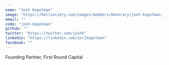 ```yaml
---
name: "Josh Kopelman"
image: "https://bellsociety.com/images/members/Honorary/josh-kopelman.jpg"
email: ""
code: "josh-kopelman"
github: ""
twitter: "https://twitter.com/joshk"
linkedin: "https://linkedin.com/in/jkopelman"
facebook: ""
---
```

Founding Partner, First Round Capital